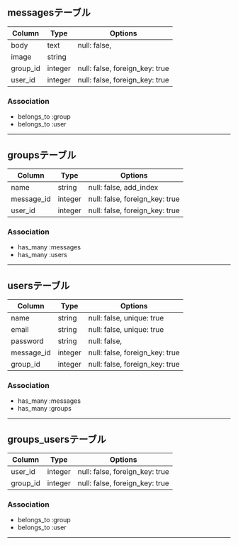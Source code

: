 ## messagesテーブル

|Column   |Type    |Options                        |
|---------|--------|-------------------------------|
|body     |text    |null: false,                   |
|image    |string  |                               |
|group_id |integer |null: false, foreign_key: true |
|user_id  |integer |null: false, foreign_key: true |

### Association
- belongs_to :group
- belongs_to :user

*********************************************************************

## groupsテーブル

|Column     |Type    |Options                        |
|-----------|--------|-------------------------------|
|name       |string  |null: false, add_index         |
|message_id |integer |null: false, foreign_key: true |
|user_id    |integer |null: false, foreign_key: true |

### Association
- has_many :messages
- has_many :users

*********************************************************************

## usersテーブル

|Column     |Type    |Options                        |
|-----------|--------|-------------------------------|
|name       |string  |null: false, unique: true      |
|email      |string  |null: false, unique: true      |
|password   |string  |null: false,                   |
|message_id |integer |null: false, foreign_key: true |
|group_id   |integer |null: false, foreign_key: true |


### Association
- has_many :messages
- has_many :groups

*********************************************************************

## groups_usersテーブル

|Column   |Type    |Options                        |
|---------|--------|-------------------------------|
|user_id  |integer |null: false, foreign_key: true |
|group_id |integer |null: false, foreign_key: true |

### Association
- belongs_to :group
- belongs_to :user

*********************************************************************